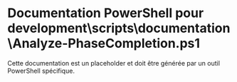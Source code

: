 # Documentation PowerShell pour development\scripts\documentation\Analyze-PhaseCompletion.ps1

Cette documentation est un placeholder et doit être générée par un outil PowerShell spécifique.
